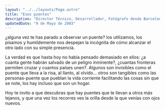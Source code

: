 ```yaml
---
layout: "../../layouts/Page.astro"
title: "Esos puentes"
description: "Director Técnico, Desarrollador, Fotógrafo desde Barcelona"
updatedDate: "9 de Mayo de 2003"
---
```

¿alguna vez te has parado a observar un puente? los utilizamos, los pisamos y humildemente nos despejan la incógnita de cómo alcanzar el otro lado con su simple presencia.

La verdad es que hasta hoy no había pensado demasiado en ellos: ¿a cuanta gente habrán salvado de un peligro inminente?, ¿cuantas fronteras permiten cruzar y cuantos países unen?.
Algunos son invisibles como el puente que lleva a la risa, al llanto, al olvido... otros son tangibles como las personas-puente que pueblan la vida corriente facilitando las cosas sin que se note, los hay incluso que son un hogar.

Hoy te invito a que descubras que hay puentes que te llevan a otros más lejanos, y que una vez los recorres ves la orilla desde la que venías con ojos nuevos.